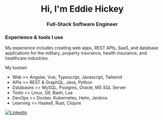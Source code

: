 <h1 align="center">Hi, I'm Eddie Hickey</h1>

<h3 align="center">Full-Stack Software Engineer</h3>

### Experience & tools I use

My experience includes creating web apps, REST APIs, SaaS, and database applications for the military, property insurance, health insurance, and healthcare industries.

My toolset:

- Web >> Angular, Vue, Typescript, Javascript, Tailwind
- APIs >> REST & GraphQL, Java, Python
- Databases >> MySQL, Postgres, Oracle, MS SQL Server
- Tools >> Linux, Git, Bash, Lua
- DevOps >> Docker, Kubernetes, Helm, Jenkins
- Learning >> Haskell, Rust, Clojure

[![Linkedin](https://img.shields.io/badge/LinkedIn-0077B5?style=for-the-badge&logo=linkedin&logoColor=white)](https://www.linkedin.com/in/eddie-hickey/)
